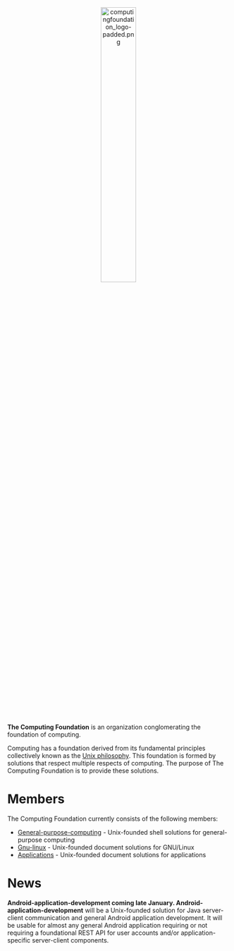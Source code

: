 
<div align='center'>
	<img src='https://raw.githubusercontent.com/computingfoundation/home/images/computingfoundation_logo-padded.png' width='40%' alt='computingfoundation_logo-padded.png'>
</div>
<br><br><br>

**The Computing Foundation** is an organization conglomerating the foundation of computing.

Computing has a foundation derived from its fundamental principles collectively known as the [Unix philosophy](http://www.linfo.org/unix_philosophy.html). This foundation is formed by solutions that respect multiple respects of computing. The purpose of The Computing Foundation is to provide these solutions.

# Members

The Computing Foundation currently consists of the following members:

* [General-purpose-computing](https://github.com/computingfoundation/general-purpose-computing) - Unix-founded shell solutions for general-purpose computing
* [Gnu-linux](https://github.com/computingfoundation/gnu-linux) - Unix-founded document solutions for GNU/Linux
* [Applications](https://github.com/computingfoundation/applications) - Unix-founded document solutions for applications

# News

**Android-application-development coming late January. Android-application-development** will be a Unix-founded solution for Java server-client communication and general Android application development. It will be usable for almost any general Android application requiring or not requiring a foundational REST API for user accounts and/or application-specific server-client components.

